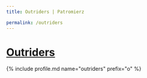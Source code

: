 ```yaml
---
title: Outriders | Patromierz

permalink: /outriders
---
```


# [Outriders](https://patronite.pl/outriders)

{% include profile.md name="outriders" prefix="o" %}
